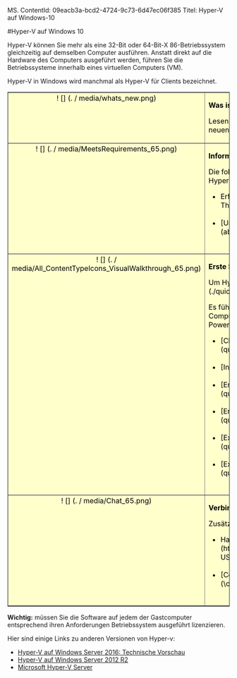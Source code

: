 MS. ContentId: 09eacb3a-bcd2-4724-9c73-6d47ec06f385
Titel: Hyper-V auf Windows-10


#Hyper-V auf Windows 10

Hyper-V können Sie mehr als eine 32-Bit oder 64-Bit-X 86-Betriebssystem gleichzeitig auf demselben Computer ausführen.
Anstatt direkt auf die Hardware des Computers ausgeführt werden, führen Sie die Betriebssysteme innerhalb eines virtuellen Computers (VM).


Hyper-V in Windows wird manchmal als Hyper-V für Clients bezeichnet.

<table border="1" style="background-color:FFFFCC;border-collapse:collapse;border:1px solid FFCC00;color:000000;width:100%" cellpadding="15" cellspacing="3">
    <tr valign="top">
        <td><center>! [] (. / media/whats_new.png)</center></td>
        <td valign="top">
        <p><strong>Was ist neu in Hyper-V?</strong></p>
        <p>Lesen Sie [was New](./about/whats_new.md) Informationen von neuen und geänderten Funktionen für Hyper-V in Windows 10 ist.</p></td>
    </tr>
    <tr valign="top">
        <td><center>! [] (. / media/MeetsRequirements_65.png)</center></td>
        <td valign="top">
            <p><strong>Informationen zu Hyper-V auf Windows</strong></p>
            <p>Die folgenden Artikel enthalten eine Einführung und Informationen zu Hyper-V unter Windows.</p>
            <ul>
                <li class="unordered"> Erfahren Sie mehr über die Virtualisierung mit [Einführung zum Thema Hyper-V](./about/hyperv_on_windows.md).<br /><br /></li>
                <li class="unordered">[Unterstützte Gastbetriebssysteme] (about\supported_guest_os.md)<br /><br /></li>
            </ul>   
        </td>
    </tr>
    <tr valign="top">
        <td><center>! [] (. / media/All_ContentTypeIcons_VisualWalkthrough_65.png)</center></td>
        <td valign="top">
            <p><strong>Erste Schritte mit Hyper-V</strong></p>
            <p>Um Hyper-V zu testen, führen Sie diese [walkthrough](./quick_start/walkthrough.md).</p>
            <p>Es führt Sie durch die Aktivierung von Hyper-V einen virtuellen Computer und einfache Verwaltung über Hyper-V-Manager und PowerShell erstellen.</p>
            <ul>
                <li class="unordered">[Check-Systemanforderungen] (quick_start\walkthrough_compatibility.md)<br /><br /></li>
                <li class="unordered">[Installieren der Hyper-V] (quick_start\walkthrough_install.md)<br /><br /></li>
                <li class="unordered">[Erstellen Sie einen Switch] (quick_start\walkthrough_virtual_switch.md)<br /><br /></li>
                <li class="unordered">[Erstellen eines virtuellen Computers] (quick_start\walkthrough_create_vm.md)<br /><br /></li>
                <li class="unordered">[Experimentieren Sie mit Prüfpunkten] (quick_start\walkthrough_checkpoints.md)<br /><br /></li>
                <li class="unordered">[Experimentieren Sie mit PowerShell] (quick_start\walkthrough_powershell.md)<br /><br /></li>
            </ul>
        </td>
    </tr>
    <tr valign="top">
        <td><center>! [] (. / media/Chat_65.png)</center></td>
        <td valign="top">
            <p><strong>Verbinden Sie mit der Community und Support</strong></p>
            <p>Zusätzliche technische Support und Community-Ressourcen</p>
            <ul>
                <li class="unordered"> Haben Sie Fragen? Bitten Sie sie in den [Hyper-V-Foren] (https://social.technet.microsoft.com/Forums/windowsserver/en-US/home?forum=winserverhyperv)<br /><br /></li>
                <li class="unordered">[Community-Ressourcen für Hyper-V und Windows-Container] (\community\community_overview.MD)<br /><br /></li>
            </ul>   
        </td>
    </tr>
</table>



**Wichtig:** müssen Sie die Software auf jedem der Gastcomputer entsprechend ihren Anforderungen Betriebssystem ausgeführt lizenzieren.


Hier sind einige Links zu anderen Versionen von Hyper-v:
*  [Hyper-V auf Windows Server 2016: Technische Vorschau](https://technet.microsoft.com/en-us/library/mt126117.aspx)
*  [Hyper-V auf Windows Server 2012 R2](https://technet.microsoft.com/en-us/library/hh831531.aspx)
*  [Microsoft Hyper-V Server](https://technet.microsoft.com/library/hh923062.aspx)







